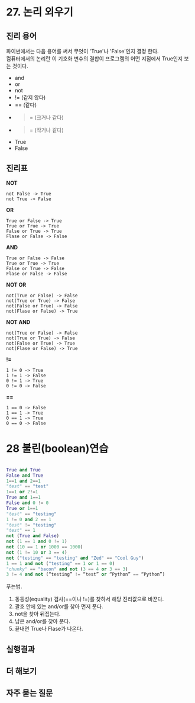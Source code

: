 # 27. 논리 외우기

## 진리 용어
파이썬에서는 다음 용어를 써서 무엇이 'True'나 'False'인지 결정 한다.  
컴퓨터에서의 논리란 이 기호화 변수의 결합이 프로그램의 어떤 지점에서 True인지 보는 것이다.  

- and
- or
- not 
- != (같지 않다)  
- == (같다)  
- >= (크거나 같다)  
- >= (작거나 같다)  
- True  
- False  


## 진리표

**NOT**  
```
not False -> True  
not True -> False  
```

**OR**  
```
True or False -> True  
True or True -> True  
False or True -> True  
Flase or False -> False  
```

**AND**  
```
True or False -> False  
True or True -> True  
False or True -> False  
Flase or False -> False  
```

**NOT OR**  
```
not(True or False) -> False  
not(True or True) -> False  
not(False or True) -> False  
not(Flase or False) -> True  
```

**NOT AND**  
```
not(True or False) -> False  
not(True or True) -> False  
not(False or True) -> True  
not(Flase or False) -> True  
```

**!=**     
```
1 != 0 -> True  
1 != 1 -> False  
0 != 1 -> True  
0 != 0 -> False  
```
**==**   
```
1 == 0 -> False  
1 == 1 -> True    
0 == 1 -> True  
0 == 0 -> False  
```


# 28 불린(boolean)연습
```Python

True and True
False and True
1==1 and 2==1
"test" == "test"
1==1 or 2!=1
True and 1==1
False and 0 != 0
True or 1==1
"test" == "testing"
1 != 0 and 2 == 1
"test" != "testing"
"test" == 1
not (True and False)
not (1 == 1 and 0 != 1)
not (10 == 1 or 1000 == 1000)
not (1 != 10 or 3 == 4)
not ("testing" == "testing" and "Zed" == "Cool Guy")
1 == 1 and not ("testing" == 1 or 1 == 0)
"chunky" == "bacon" and not (3 == 4 or 3 == 3)
3 != 4 and not (“testing” != “test” or “Python” == “Python”)
```

푸는법.  

1. 동등성(equality) 검사(==이나 !=)를 찾하서 해당 진리값으로 바꾼다.  
2. 괄호 안에 있는 and/or를 찾아 먼저 푼다.  
3. not을 찾아 뒤집는다.  
4. 남은 and/or를 찾아 푼다.  
5. 끝내면 True나 Flase가 나온다.  

## 실행결과

## 더 해보기

## 자주 묻는 질문


